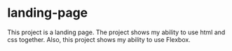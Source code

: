 # landing-page
This project is a landing page. The project shows my ability to use html and css together. Also, this project shows my ability to use Flexbox.